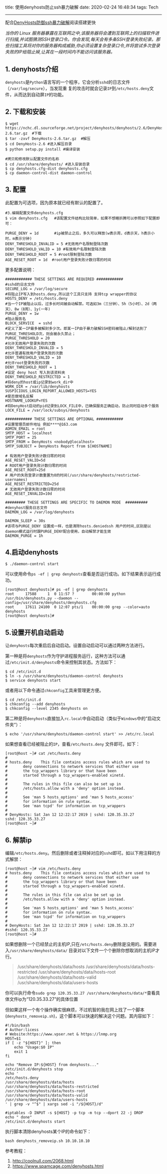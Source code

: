 

# 

title: 使用denyhosts防止ssh暴力破解
date: 2020-02-24 16:48:34
tags: Tech

------

配合[DenyHosts防御ssh暴力破解](https://zhuanlan.zhihu.com/p/36404653)阅读搭建更快



*当你的 Linux 服务器暴露在互联网之中,该服务器将会遭到互联网上的扫描软件进行扫描,并试图猜测SSH登录口令。你会发现,每天会有多条SSH登录失败纪录。那些扫描工具将对你的服务器构成威胁,你必须设置复杂登录口令,并将尝试多次登录失败的IP给阻止掉,让其在一段时间内不能访问该服务器。*

## 1. denyhosts介绍

`denyhosts`是`Python`语言写的一个程序，它会分析`sshd`的日志文件（`/var/log/secure`），当发现重 复的攻击时就会记录`IP`到`/etc/hosts.deny`文件，从而达到自动屏`IP`的功能。

## 2. 下载和安装



```
$ wget https://nchc.dl.sourceforge.net/project/denyhosts/denyhosts/2.6/DenyHosts-2.6.tar.gz  #下载
$ tar -zxvf DenyHosts-2.6.tar.gz  #解压
$ cd DenyHosts-2.6 #进入解压目录
$ python setup.py install #编译安装

#拷贝和修改默认配置文件的名称
$ cd /usr/share/denyhosts/ #进入安装目录
$ cp denyhosts.cfg-dist denyhosts.cfg
$ cp daemon-control-dist daemon-control
```

## 3. 配置

此配置为可选项，因为原本就已经有默认的配置了。



```
#3.编辑配置文件denyhosts.cfg
$ vim denyhosts.cfg   #该配置文件结构比较简单，如果不想瞎折腾可以参照如下配置即可：

PURGE_DENY = 1d       #ip被禁止之后，多久可以释放(w表示周，d表示天，h表示小时，m表示分钟)
DENY_THRESHOLD_INVALID = 5 #无效用户名限制登陆次数
DENY_THRESHOLD_VALID = 10 #有效用户名限制登陆次数
DENY_THRESHOLD_ROOT = 5 #root限制登陆次数
AGE_RESET_ROOT = 1d  #root用户登录失败计数归零的时间
```

更多配置说明：



```
############ THESE SETTINGS ARE REQUIRED ############
#sshd的日志文件
SECURE_LOG = /var/log/secure 
#将阻止IP写入到hosts.deny,所以这个工具只支持 支持tcp wrapper的协议     
HOSTS_DENY = /etc/hosts.deny 
#当一个IP被阻止以后，过多长时间被自动解禁。可选如3m（三分钟）、5h（5小时）、2d（两天）、8w（8周）、1y(一年)
PURGE_DENY = 1w 
#阻止服务名   
BLOCK_SERVICE  = sshd
#定义了某一IP最多被解封多少次。即某一IP由于暴力破解SSH密码被阻止/解封达到了PURGE_THRESHOLD次，则会被永久禁止；
PURGE_THRESHOLD = 20
#允许无效用户登录失败的次数     
DENY_THRESHOLD_INVALID = 5
#允许普通有效用户登录失败的次数   
DENY_THRESHOLD_VALID = 10  
#允许root登录失败的次数  
DENY_THRESHOLD_ROOT = 1   
#设定 deny host 写入到该资料夹   
DENY_THRESHOLD_RESTRICTED = 1
#将deny的host或ip记录到work_dir中      
WORK_DIR = /var/lib/denyhosts      
SUSPICIOUS_LOGIN_REPORT_ALLOWED_HOSTS=YES
#是否做域名反解   
HOSTNAME_LOOKUP=YES  
#将DenyHost启动的pid记录到LOCK_FILE中，已确保服务正确启动，防止同时启动多个服务  
LOCK_FILE = /var/lock/subsys/denyhosts    

############ THESE SETTINGS ARE OPTIONAL ############
#设置管理员邮件地址 例如****@163.com
ADMIN_EMAIL = root
SMTP_HOST = localhost
SMTP_PORT = 25
SMTP_FROM = DenyHosts <nobody@localhost>
SMTP_SUBJECT = DenyHosts Report from $[HOSTNAME]

# 有效用户登录失败计数归零的时间
AGE_RESET_VALID=5d  
# ROOT用户登录失败计数归零的时间
AGE_RESET_ROOT=25d  
# 用户的失败登录计数重置为0的时间(/usr/share/denyhosts/restricted-usernames)
AGE_RESET_RESTRICTED=25d  
# 无效用户登录失败计数归零的时间
AGE_RESET_INVALID=10d

######### THESE SETTINGS ARE SPECIFIC TO DAEMON MODE  ##########
#denyhost服务日志文件
DAEMON_LOG = /var/log/denyhosts  

DAEMON_SLEEP = 30s 
#该项与PURGE_DENY 设置成一样，也是清除hosts.deniedssh 用户的时间,区别是以daemon模式运行时跟PURGE_DENY配合使用，自动解禁才能生效
DAEMON_PURGE = 1h
```

## 4.启动denyhosts



```
$ ./daemon-control start
```

可以使用命令`ps -ef | grep denyhosts`查看是否运行成功。如下结果表示运行成功。



```
[root@host denyhosts]# ps -ef | grep denyhosts
root     17588     1  0 11:57 ?        00:00:00 python /usr/bin/denyhosts.py --daemon --config=/usr/share/denyhosts/denyhosts.cfg
root     17611 24100  0 12:07 pts/1    00:00:00 grep --color=auto denyhosts
[root@host denyhosts]#
```

## 5.设置开机自动启动

让`denyhosts`每次重启后自动启动。设置自动启动可以通过两种方法进行。

第一种是将`denyhosts`作为守护进程服务运行，这种方法可以通过`/etc/init.d/denyhosts`命令来控制其状态。方法如下：



```
$ cd /etc/init.d
$ ln -s /usr/share/denyhosts/daemon-control denyhosts
$ service denyhosts start
```

或者用以下命令通过`chkconfig`工具来管理更方便。



```
$ cd /etc/init.d
$ chkconfig --add denyhosts
$ chkconfig --level 2345 denyhosts on
```

第二种是将`denyhosts`直接加入`rc.local`中自动启动（类似于`Windows`中的“启动文件夹”）：



```
$ echo '/usr/share/denyhosts/daemon-control start' >> /etc/rc.local
```

如果想查看已经被阻止的`IP`，查看`/etc/hosts.deny` 文件即可。如下：



```
[root@host ~]# cat /etc/hosts.deny
#
# hosts.deny	This file contains access rules which are used to
#		deny connections to network services that either use
#		the tcp_wrappers library or that have been
#		started through a tcp_wrappers-enabled xinetd.
#
#		The rules in this file can also be set up in
#		/etc/hosts.allow with a 'deny' option instead.
#
#		See 'man 5 hosts_options' and 'man 5 hosts_access'
#		for information on rule syntax.
#		See 'man tcpd' for information on tcp_wrappers
#
# DenyHosts: Sat Jan 12 12:22:17 2019 | sshd: 120.35.33.27
sshd: 120.35.33.27
[root@host ~]#
```

## 6. 解禁ip

编辑`/etc/hosts.deny`。然后删除或者注释掉对应的`sshd`即可。如以下用注释的方式解禁：



```
[root@host ~]# vim /etc/hosts.deny
# hosts.deny	This file contains access rules which are used to
#		deny connections to network services that either use
#		the tcp_wrappers library or that have been
#		started through a tcp_wrappers-enabled xinetd.
#
#		The rules in this file can also be set up in
#		/etc/hosts.allow with a 'deny' option instead.
#
#		See 'man 5 hosts_options' and 'man 5 hosts_access'
#		for information on rule syntax.
#		See 'man tcpd' for information on tcp_wrappers
#
# DenyHosts: Sat Jan 12 12:22:17 2019 | sshd: 120.35.33.27
#sshd: 120.35.33.27
[root@host ~]#
```

如果想删除一个已经禁止的主机IP,只在`/etc/hosts.deny`删除是没用的。需要进入`/usr/share/denyhosts/data/` 目录对以下文件一个个删除你想取消的主机IP才行。

> /usr/share/denyhosts/data/hosts
> /usr/share/denyhosts/data/hosts-restricted
> /usr/share/denyhosts/data/hosts-root
> /usr/share/denyhosts/data/hosts-valid
> /usr/share/denyhosts/data/users-hosts

你可以执行命令`sudo grep 120.35.33.27 /usr/share/denyhosts/data/*`查看具体文件ip为“120.35.33.27”的具体位置

但如果这样一个有个操作确实很麻烦，不过机智的我在网上找了一个脚本(`denyhosts_removeip.sh`)，这个脚本可以快速的解决这个问题。其内容如下：



```
#!/bin/bash
# Author:licess
# Website:https://www.vpser.net & https://lnmp.org
HOST=$1
if [ -z "${HOST}" ]; then
    echo "Usage:$0 IP"
    exit 1
fi
 
echo "Remove IP:${HOST} from denyhosts..."
/etc/init.d/denyhosts stop
echo '
/etc/hosts.deny
/usr/share/denyhosts/data/hosts
/usr/share/denyhosts/data/hosts-restricted
/usr/share/denyhosts/data/hosts-root
/usr/share/denyhosts/data/hosts-valid
/usr/share/denyhosts/data/users-hosts
' | grep -v "^$" | xargs sed -i "/${HOST}/d"
 
#iptables -D INPUT -s ${HOST} -p tcp -m tcp --dport 22 -j DROP
echo " done"
/etc/init.d/denyhosts start
```

执行脚本清除denyhosts某个IP的命令如下：



```
bash denyhosts_removeip.sh 10.10.10.10
```

参考教程：

1. http://coolnull.com/2068.html
2. https://www.spamcage.com/denyhosts.html
